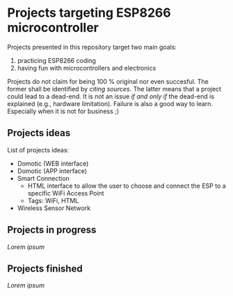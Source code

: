 # Projects targeting ESP8266 microcontroller

Projects presented in this repository target two main goals:
1. practicing ESP8266 coding
2. having fun with microcontrollers and electronics

Projects do not claim for being 100 % original nor even succesful.
The former shall be identified by *citing sources*.
The latter means that a project could lead to a dead-end.
It is not an issue *if and only if* the dead-end is explained (e.g., hardware limitation).
Failure is also a good way to learn. Especially when it is not for business ;)


## Projects ideas

List of projects ideas:
* Domotic (WEB interface)
* Domotic (APP interface)
* Smart Connection
	* HTML interface to allow the user to choose and connect the ESP to a specific WiFi Access Point
	* Tags: WiFi, HTML
* Wireless Sensor Network



## Projects in progress

*Lorem ipsum*


## Projects finished

*Lorem ipsum*